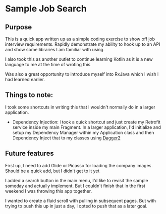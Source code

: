 # Sample Job Search

## Purpose
This is a quick app written up as a simple coding exercise to show off job interview requirements.
Rapidly demonstrate my ability to hook up to an API and show some libraries I am familiar with using.

I also took this as another outlet to continue learning Kotlin as it is a new language to me at the time of wroting this.

Was also a great opportunity to introduce myself into RxJava which I wish I had learned earlier.

## Things to note:

I took some shortcuts in writing this that I wouldn't normally do in a larger application.
* Dependency Injection: I took a quick shortcut and just create my Retrofit service inside my main Fragment.
In a larger application, I'd initialize and setup my Dependency Manager within my Application class and then Dependency Inject that to my classes using [Dagger2](https://google.github.io/dagger/)

## Future features
First up, I need to add Glide or Picasso for loading the company images. Should be a quick add, but I didn't get to it yet

I added a search button in the main menu, I'd like to revisit the sample someday and actually implement.
But I couldn't finish that in the first weekend I was throwing this app together.

I wanted to create a fluid scroll with pulling in subsequent pages. But with trying to push this up in just a day, I opted to push that as a later goal.